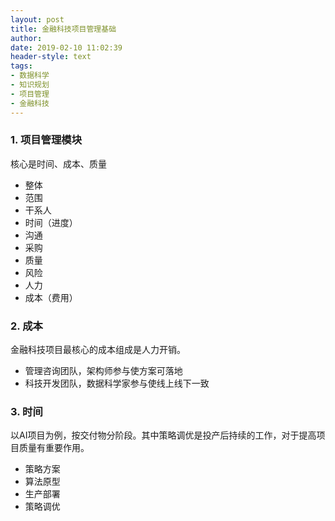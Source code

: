 ```yaml
---
layout: post
title: 金融科技项目管理基础
author: 
date: 2019-02-10 11:02:39
header-style: text
tags: 
- 数据科学
- 知识规划
- 项目管理
- 金融科技
---
```

### 1. 项目管理模块

核心是时间、成本、质量

  * 整体
  * 范围
  * 干系人
  * 时间（进度）
  * 沟通
  * 采购
  * 质量
  * 风险
  * 人力
  * 成本（费用）

### 2. 成本

金融科技项目最核心的成本组成是人力开销。

  * 管理咨询团队，架构师参与使方案可落地
  * 科技开发团队，数据科学家参与使线上线下一致

### 3. 时间

以AI项目为例，按交付物分阶段。其中策略调优是投产后持续的工作，对于提高项目质量有重要作用。

  * 策略方案
  * 算法原型
  * 生产部署
  * 策略调优